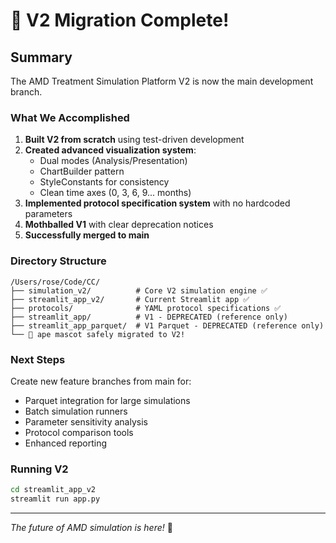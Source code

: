 # 🎉 V2 Migration Complete!

## Summary

The AMD Treatment Simulation Platform V2 is now the main development branch.

### What We Accomplished

1. **Built V2 from scratch** using test-driven development
2. **Created advanced visualization system**:
   - Dual modes (Analysis/Presentation)
   - ChartBuilder pattern
   - StyleConstants for consistency
   - Clean time axes (0, 3, 6, 9... months)
3. **Implemented protocol specification system** with no hardcoded parameters
4. **Mothballed V1** with clear deprecation notices
5. **Successfully merged to main**

### Directory Structure

```
/Users/rose/Code/CC/
├── simulation_v2/          # Core V2 simulation engine ✅
├── streamlit_app_v2/       # Current Streamlit app ✅
├── protocols/              # YAML protocol specifications ✅
├── streamlit_app/          # V1 - DEPRECATED (reference only)
├── streamlit_app_parquet/  # V1 Parquet - DEPRECATED (reference only)
└── 🦍 ape mascot safely migrated to V2!
```

### Next Steps

Create new feature branches from main for:
- Parquet integration for large simulations
- Batch simulation runners
- Parameter sensitivity analysis
- Protocol comparison tools
- Enhanced reporting

### Running V2

```bash
cd streamlit_app_v2
streamlit run app.py
```

---

*The future of AMD simulation is here!* 🦍
